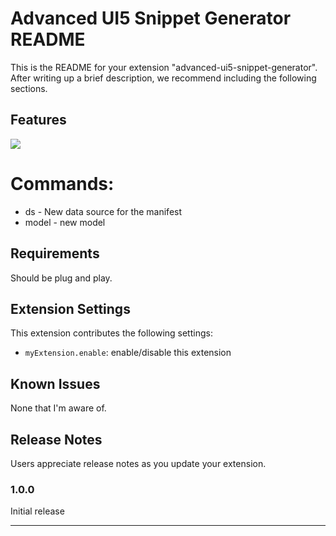 # Advanced UI5 Snippet Generator README

This is the README for your extension "advanced-ui5-snippet-generator". After writing up a brief description, we recommend including the following sections.

## Features

![](Demo.gif)

# Commands:
* ds - New data source for the manifest
* model - new model 

## Requirements

Should be plug and play.

## Extension Settings

This extension contributes the following settings:

* `myExtension.enable`: enable/disable this extension

## Known Issues

None that I'm aware of.

## Release Notes

Users appreciate release notes as you update your extension.

### 1.0.0

Initial release


-----------------------------------------------------------------------------------------------------------



